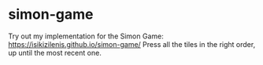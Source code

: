 # simon-game
Try out my implementation for the Simon Game: https://isikizilenis.github.io/simon-game/ 
Press all the tiles in the right order, up until the most recent one.
